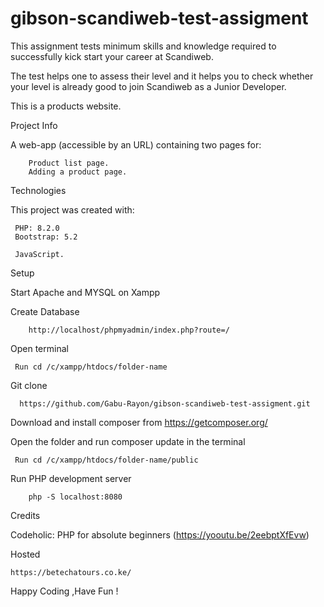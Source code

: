 # gibson-scandiweb-test-assigment

This assignment tests minimum skills and knowledge required to successfully kick start your career at Scandiweb.

The test helps one to assess their level and it helps you to check whether your level is already good to join Scandiweb as a Junior Developer.



This is a products website.

Project Info

A web-app (accessible by an URL) containing two pages for:

        Product list page.
        Adding a product page.
Technologies

This project was created with:


     PHP: 8.2.0
     Bootstrap: 5.2

     JavaScript.
     
Setup

Start Apache and MYSQL on Xampp

Create Database 

        http://localhost/phpmyadmin/index.php?route=/

Open terminal

     Run cd /c/xampp/htdocs/folder-name
     
Git clone

      https://github.com/Gabu-Rayon/gibson-scandiweb-test-assigment.git

Download and install composer from https://getcomposer.org/



Open the folder and run composer update in the terminal

     Run cd /c/xampp/htdocs/folder-name/public

Run PHP development server 

        php -S localhost:8080
Credits

Codeholic: PHP for absolute beginners (https://yooutu.be/2eebptXfEvw)

Hosted 

    https://betechatours.co.ke/

Happy Coding ,Have Fun !
